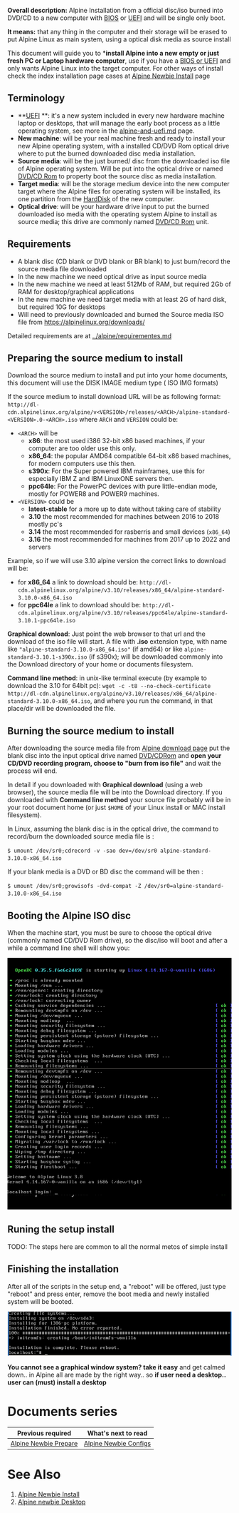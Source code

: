 
**Overall description:** Alpine Installation from a official disc/iso
burned into DVD/CD to a new computer with [BIOS](alpine-bios-uefi-info.md#bios) 
or [UEFI](alpine-bios-uefi-info.md#uefi) and will be single only boot.

**It means:** that any thing in the computer and their storage will be erased to
put Alpine Linux as main system, using a optical disk media as source install

This document will guide you to ***install Alpine into a new empty or
just fresh PC or Laptop hardware computer**, use if you have a [BIOS or UEFI](../alpine/alpine-and-uefi.md) 
and only wants Alpine Linux into the target computer. For other ways 
of install check the index installation page cases at [Alpine Newbie Install](alpine-newbie-install.md) page

## Terminology

- **[UEFI](alpine-bios-uefi-info.md#uefi) **: it's a new system included
    in every new hardware machine laptop or desktops, that will manage
    the early boot process as a little operating system, see more in the
    [alpine-and-uefi.md](alpine-and-uefi.md) page.
- **New machine**: will be your real machine fresh and ready to
    install your new Alpine operating system, with a installed CD/DVD
    Rom optical drive where to put the burned downloaded disc media
    installation.
- **Source media**: will be the just burned/ disc from the downloaded
    iso file of Alpine operating system. Will be put into the optical
    drive or named [DVD/CD Rom](https://en.wikipedia.org/wiki/CD-ROM) to
    property boot the source disc as media installation.
- **Target media**: will be the storage medium device into the new
    computer target where the Alpine files for operating system will be
    installed, its one partition from the
    [HardDisk](https://en.wikipedia.org/wiki/Hard_disk_drive) of the new
    computer.
- **Optical drive**: will be your hardware drive input to put the
    burned downloaded iso media with the operating system Alpine to
    install as source media; this drive are commonly named [DVD/CD
    Rom](https://en.wikipedia.org/wiki/CD-ROM) unit.

## Requirements

- A blank disc (CD blank or DVD blank or BR blank) to just burn/record
    the source media file downloaded
- In the new machine we need optical drive as input source media
- In the new machine we need at least 512Mb of RAM, but required 2Gb
    of RAM for desktop/graphical applications
- In the new machine we need target media with at least 2G of hard
    disk, but required 10G for desktops
- Will need to previously downloaded and burned the Source media ISO
    file from <https://alpinelinux.org/downloads/>

Detailed requirements are at [../alpine/requirementes.md](../alpine/requirementes.md)

## Preparing the source medium to install

Download the source medium to install and put into your home documents, 
this document will use the DISK IMAGE medium type ( ISO IMG formats)

If the source medium to install download URL will be as following format:
`http://dl-cdn.alpinelinux.org/alpine/v<VERSION>/releases/<ARCH>/alpine-standard-<VERSION>.0-<ARCH>.iso`
where `ARCH` and `VERSION` could be:

- `<ARCH>` will be
    - **x86**: the most used i386 32-bit x86 based machines, if your
        computer are too older use this only.
    - **x86\_64**: the popular AMD64 compatible 64-bit x86 based machines, for
        modern computers use this then.
    - **s390x**: For the Super powered IBM mainframes, use this for 
        especially IBM Z and IBM LinuxONE servers then.
    - **ppc64le**: For the PowerPC devices with pure little-endian
        mode, mostly for POWER8 and POWER9 machines.
- `<VERSION>` could be
    - **latest-stable** for a more up to date without taking care of stability
    - **3.10** the most recommended for machines between 2016 to 2018 mostly pc's
    - **3.14** the most recommended for rasberris and small devices (`x86_64`)
    - **3.16** the most recommended for machines from 2017 up to 2022 and servers

Example, so if we will use 3.10 alpine version the correct links to download will be:

- for **x86\_64** a link to download should be:
    `http://dl-cdn.alpinelinux.org/alpine/v3.10/releases/x86_64/alpine-standard-3.10.0-x86_64.iso`
- for **ppc64le** a link to download should be:
    `http://dl-cdn.alpinelinux.org/alpine/v3.10/releases/ppc64le/alpine-standard-3.10.1-ppc64le.iso`

**Graphical download**: Just point the web browser to that url and the
download of the iso file will start. A file with **.iso** extension
type, with name like `"alpine-standard-3.10.0-x86_64.iso"` (if amd64) or
like `alpine-standard-3.10.1-s390x.iso` (if s390x); will be downloaded
commonly into the Download directory of your home or documents filesystem.

**Command line method**: in unix-like terminal execute (by example to download the 3.10 for 64bit pc):
`wget -c -t8 --no-check-certificate http://dl-cdn.alpinelinux.org/alpine/v3.10/releases/x86_64/alpine-standard-3.10.0-x86_64.iso`,
and where you run the command, in that place/dir will be downloaded the file.

## Burning the source medium to install

After downloading the source media file from [Alpine download page](https://alpinelinux.org/downloads/) 
put the blank disc into the input optical drive
named [DVD/CDRom](https://en.wikipedia.org/wiki/CD-ROM) and **open your CD/DVD
recording program, choose to "burn from iso file"** and wait the process
will end.

In detail if you downloaded with **Graphical download** (using a web
browser), the source media file will be into the Download directory. If
you downloaded with **Command line method** your source file probably
will be in your root document home (or just `$HOME` of your Linux
install or MAC install filesystem).

In Linux, assuming the blank disc is in the optical drive, the command
to record/burn the downloaded source media file is :

`$ umount /dev/sr0;cdrecord -v -sao dev=/dev/sr0 alpine-standard-3.10.0-x86_64.iso`

If your blank media is a DVD or BD disc the command will be then :

`$ umount /dev/sr0;growisofs -dvd-compat -Z /dev/sr0=alpine-standard-3.10.0-x86_64.iso`

## Booting the Alpine ISO disc

When the machine start, you must be sure to choose the optical drive
(commonly named CD/DVD Rom drive), so the disc/iso will boot and after a
while a command line shell will show you:

![Installation : setup-alpine : booting process until login prompt](install-alpine-boot-up-live-01.png)

## Runing the setup install

TODO: The steps here are common to all the normal metos of simple install

## Finishing the installation

After all of the scripts in the setup end, a "reboot" will be offered,
just type "reboot" and press enter, remove the boot media and newly
installed system will be booted.

![install-alpine-alpine-setup-9-setup-disk-3-7-end.png](install-alpine-alpine-setup-9-setup-disk-3-7-end.png)

**You cannot see a graphical window system? take it easy** and get calmed down.. 
in Alpine all are made by the right way.. so **if user need a desktop.. user can (must) install a desktop**

# Documents series

| Previous required                                 | What's next to read                                |
| ------------------------------------------------- | -------------------------------------------------- |
| [Alpine Newbie Prepare](alpine-newbie-prepare.md) | [Alpine Newbie Configs](alpine-newbie-configs.md)  |

# See Also

1.  [Alpine Newbie Install](alpine-newbie-install.md)
2.  [Alpine newbie Desktop](alpine-newbie-desktop.md)


